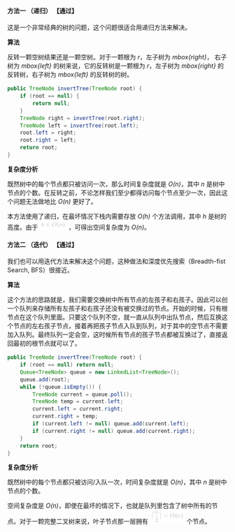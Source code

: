 #### 方法一 （递归） 【通过】

这是一个非常经典的树的问题，这个问题很适合用递归方法来解决。

**算法**

反转一颗空树结果还是一颗空树。对于一颗根为 *r*，左子树为 *mbox{right}*， 右子树为 *mbox{left}* 的树来说，它的反转树是一颗根为 *r*，左子树为 *mbox{right}* 的反转树，右子树为 *mbox{left}* 的反转树的树。

```Java []
public TreeNode invertTree(TreeNode root) {
    if (root == null) {
        return null;
    }
    TreeNode right = invertTree(root.right);
    TreeNode left = invertTree(root.left);
    root.left = right;
    root.right = left;
    return root;
}
```

**复杂度分析**

既然树中的每个节点都只被访问一次，那么时间复杂度就是 *O(n)*，其中 *n* 是树中节点的个数。在反转之前，不论怎样我们至少都得访问每个节点至少一次，因此这个问题无法做地比 *O(n)* 更好了。

本方法使用了递归，在最坏情况下栈内需要存放 *O(h)* 个方法调用，其中 *h* 是树的高度。由于 ![h\inO(n) ](./p__hin_O_n__.png) ，可得出空间复杂度为 *O(n)*。

#### 方法二 （迭代） 【通过】

我们也可以用迭代方法来解决这个问题，这种做法和深度优先搜索（Breadth-fist Search, BFS）很接近。

**算法**

这个方法的思路就是，我们需要交换树中所有节点的左孩子和右孩子。因此可以创一个队列来存储所有左孩子和右孩子还没有被交换过的节点。开始的时候，只有根节点在这个队列里面。只要这个队列不空，就一直从队列中出队节点，然后互换这个节点的左右孩子节点，接着再把孩子节点入队到队列，对于其中的空节点不需要加入队列。最终队列一定会空，这时候所有节点的孩子节点都被互换过了，直接返回最初的根节点就可以了。

```Java []
public TreeNode invertTree(TreeNode root) {
    if (root == null) return null;
    Queue<TreeNode> queue = new LinkedList<TreeNode>();
    queue.add(root);
    while (!queue.isEmpty()) {
        TreeNode current = queue.poll();
        TreeNode temp = current.left;
        current.left = current.right;
        current.right = temp;
        if (current.left != null) queue.add(current.left);
        if (current.right != null) queue.add(current.right);
    }
    return root;
}
```

**复杂度分析**

既然树中的每个节点都只被访问/入队一次，时间复杂度就是 *O(n)*，其中 *n* 是树中节点的个数。

空间复杂度是 *O(n)*，即使在最坏的情况下，也就是队列里包含了树中所有的节点。对于一颗完整二叉树来说，叶子节点那一层拥有 ![\lceil\frac{n}{2}\rceil=O(n) ](./p__lceil_frac{n}{2}rceil=O_n__.png)  个节点。